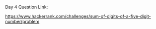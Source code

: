 Day 4 Question Link:

https://www.hackerrank.com/challenges/sum-of-digits-of-a-five-digit-number/problem